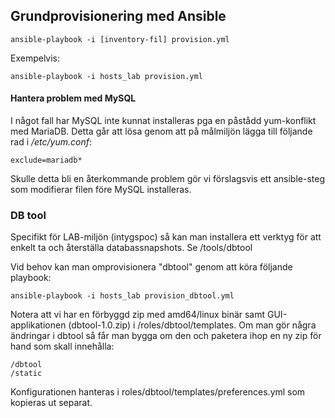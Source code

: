 ## Grundprovisionering med Ansible

    ansible-playbook -i [inventory-fil] provision.yml
    
Exempelvis:

    ansible-playbook -i hosts_lab provision.yml
    
#### Hantera problem med MySQL
I något fall har MySQL inte kunnat installeras pga en påstådd yum-konflikt med MariaDB. Detta går att lösa genom att på målmiljön lägga till följande rad i _/etc/yum.conf_:

    exclude=mariadb*
    
Skulle detta bli en återkommande problem gör vi förslagsvis ett ansible-steg som modifierar filen före MySQL installeras.    
    
### DB tool

Specifikt för LAB-miljön (intygspoc) så kan man installera ett verktyg för att enkelt ta och återställa databassnapshots. Se /tools/dbtool

Vid behov kan man omprovisionera "dbtool" genom att köra följande playbook:

    ansible-playbook -i hosts_lab provision_dbtool.yml
    
Notera att vi har en förbyggd zip med amd64/linux binär samt GUI-applikationen (dbtool-1.0.zip) i /roles/dbtool/templates. Om man gör några ändringar i dbtool så får man bygga om den och paketera ihop en ny zip för hand som skall innehålla:

    /dbtool
    /static
    
Konfigurationen hanteras i roles/dbtool/templates/preferences.yml som kopieras ut separat.
